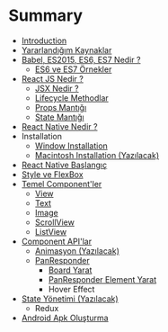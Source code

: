 # Summary

* [Introduction](README.md)
* [Yararlandığım Kaynaklar](yararlandığım-kaynaklar.md)
* [Babel, ES2015, ES6, ES7 Nedir ?](babel-es2015-es6-es7-nedir-.md)
  * [ES6 ve ES7 Örnekler](es6-örnekler.md)
* [React JS Nedir ?](chapter1.md)
  * [JSX Nedir ?](jsx-nedir-.md)
  * [Lifecycle Methodlar](lifecycle-methodlar.md)
  * [Props Mantığı](props-mantigi.md)
  * [State Mantığı](state-mantigi.md)
* [React Native Nedir ?](react-native-nedir-.md)
* Installation
  * [Window Installation](window-installation.md)
  * [Macintosh Installation \(Yazılacak\)](macintosh-installation.md)
* [React Native Başlangıç](react-native-baslangic.md)
* [Style ve FlexBox](flexbox-style.md)
* [Temel Component'ler](temel-componentler.md)
  * [View](temel-componentler/view.md)
  * [Text](temel-componentler/text.md)
  * [Image](temel-componentler/image.md)
  * [ScrollView](temel-componentler/scrollview.md)
  * [ListView](temel-componentler/listview.md)
* [Component API'lar](component-apilarcomponent-apilarmd.md)
  * [Animasyon \(Yazılacak\)](component-apilarcomponent-apilarmd/animasyon.md)
  * [PanResponder](component-apilarcomponent-apilarmd/panresponder.md)
    * [Board Yarat](component-apilarcomponent-apilarmd/panresponder/board-yarat.md)
    * [PanResponder Element Yarat](component-apilarcomponent-apilarmd/panresponder/panresponder-element-yarat.md)
    * Hover Effect
* [State Yönetimi \(Yazılacak\)](state-yonetimi-yazilacak.md)
  * Redux
* [Android Apk Oluşturma](google-play-store-deployment-yazilacak.md)

